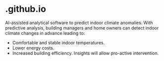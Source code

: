 # .github.io

AI-assisted analytical software to predict indoor climate anomalies.
With predictive analysis, building managers and home owners can detect indoor climate changes in advance leading to:
- Comfortable and stable indoor temperatures.
- Lower energy costs.
- Increased building efficiency. Insights will allow pro-active intervention.

